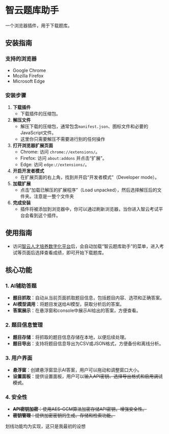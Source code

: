 # 智云题库助手
一个浏览器插件，用于下载题库。
## 安装指南
### 支持的浏览器
- Google Chrome
- Mozilla Firefox
- Microsoft Edge
### 安装步骤
1. **下载插件**
   - 下载插件的压缩包。
2. **解压文件**
   - 解压下载的压缩包，通常包含`manifest.json`、图标文件和必要的JavaScript文件。
   - 这里你只需要解压不需要进行别的任何操作
3. **打开浏览器扩展页面**
   - Chrome: 访问 `chrome://extensions/`。
   - Firefox: 访问 `about:addons` 并点击“扩展”。
   - Edge: 访问 `edge://extensions/`。
4. **开启开发者模式**
   - 在扩展页面的右上角，找到并开启“开发者模式”（Developer mode）。
5. **加载扩展**
   - 点击“加载已解压的扩展程序”（Load unpacked），然后选择解压后的文件夹。注意是一整个文件夹
6. **完成安装**
   - 插件将被添加到浏览器中，你可以通过刷新浏览器，当你进入智云考试平台会看到这个插件。
## 使用指南
- 访问[智云人才培养数字化平台](www.omniedu.com)后，会自动加载“智云题库助手”的菜单，进入考试等页面后选择查看成绩，即可开始下载题库。
## 核心功能
### 1. AI辅助答题
- **题目抓取**：自动从当前页面抓取题目信息，包括题目内容、选项和正确答案。
- **AI模型调用**：将题目发送给AI模型，获取分析后的答案。
- **答案展示**：在悬浮窗和console中展示AI给出的答案，方便查看。
### 2. 题目信息管理
- **题目存储**：将抓取的题目信息存储在本地，以便后续处理。
- **题目导出**：支持将题目信息导出为CSV或JSON格式，方便备份和离线分析。
### 3. 用户界面
- **悬浮窗**：创建悬浮窗显示AI答案，用户可以拖动和调整窗口大小。
- **设置面板**：提供设置面板，用户可以~~输入API密钥、选择导出格式和启用调试模式~~。
### 4. 安全性
- ~~**API密钥加密**：使用AES-GCM算法加密存储API密钥，增强安全性。~~
- ~~**密钥管理**：提供加密密钥的生成、存储和检索功能。~~

划线功能均为实现，这只是我最初的设想
